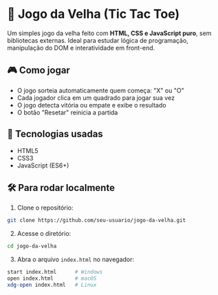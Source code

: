 # 🧠 Jogo da Velha (Tic Tac Toe)

Um simples jogo da velha feito com **HTML, CSS e JavaScript puro**, sem bibliotecas externas. Ideal para estudar lógica de programação, manipulação do DOM e interatividade em front-end.

## 🎮 Como jogar

- O jogo sorteia automaticamente quem começa: "X" ou "O"
- Cada jogador clica em um quadrado para jogar sua vez
- O jogo detecta vitória ou empate e exibe o resultado
- O botão "Resetar" reinicia a partida

## 🧪 Tecnologias usadas

- HTML5
- CSS3
- JavaScript (ES6+)

## 🛠️ Para rodar localmente

1. Clone o repositório:

```bash
git clone https://github.com/seu-usuario/jogo-da-velha.git
```

2. Acesse o diretório:

```bash
cd jogo-da-velha
```

3. Abra o arquivo `index.html` no navegador:

```bash
start index.html      # Windows
open index.html       # macOS
xdg-open index.html   # Linux
```
